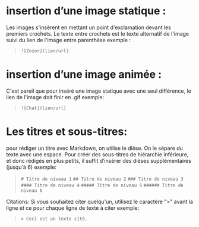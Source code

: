 # insertion d’une image statique :
Les images s'insèrent en mettant un point d'exclamation devant les premiers crochets. Le texte entre crochets est le texte alternatif de l'image suivi du lien de l'image entre parenthèse exemple :
> `![Zozor](lien/url)` 

# insertion d’une image animée :
C'est pareil que pour inséré une image statique  avec une seul différence, le lien de l'image doit finir en .gif exemple:
> `![Chat](lien/url)` 

# Les titres et sous-titres:
pour rédiger un titre avec Markdown, on utilise le dièse. On le sépare du texte avec une espace. Pour créer des sous-titres de hiérarchie inférieure, et donc rédigés en plus petits, il suffit d’insérer des dièses supplémentaires (jusqu'à 6) exemple:
> `# Titre de niveau 1`
> `## Titre de niveau 2`
> `### Titre de niveau 3`
> `#### Titre de niveau 4`
> `##### Titre de niveau 5`
> `###### Titre de niveau 6`

Citations:
Si vous souhaitez citer quelqu'un, utilisez le caractère ">" avant la ligne et ce pour chaque ligne de texte à citer exemple:
> `> Ceci est un texte cité.`




